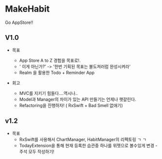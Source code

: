 # MakeHabit
Go AppStore!!


V1.0 
---

- 목표
	- App Store A to Z 경험을 목표로!.
	- ' 이게 아닌가?' -> '한번 기획된 목표는 불도져러럼 완성시켜라'
	- Realm 을 활용한 Todo + Reminder App


- 회고
	- MVC를 지키기 힘들다....역시나..
	- Model과 Manager의 차이가 있는 API 만들기는 언제나 햇갈린다.
	- Refactoring을 진행하자! ( RxSwift + Bad Smell 없애기)

v1.2
---

- 목표
	- RxSwift를 사용해서 ChartManager, HabitManager의 리펙토링 ㄱ ㄱ
	- TodayExtension을 통해 현재 등록한 습관중 하나를 위젯으로 볼수있게 변경	- 주석 모두 작성하기!
